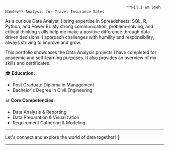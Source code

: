                                                           **Hi👋,I am Sneh Namdev** Analysis for Travel Insurance Sales



As a curious Data Analyst, I bring expertise in Spreadsheets, SQL, R, Python, and Power BI. My strong communication, problem-solving, and critical thinking skills help me make a positive difference through data-driven decisions. I approach challenges with humility and responsibility, always striving to improve and grow.

This portfolio showcases the Data Analysis projects I have completed for academic and self-learning purposes. It also provides an overview of my skills and certificates.

🎓 **Education:**  
- Post Graduate Diploma in Management  
- Bachelor's Degree in Civil Engineering  

📊 **Core Competencies:**  
- Data Analysis & Reporting  
- Data Preparation & Visualization  
- Requirement Gathering & Modeling  

---

Let's connect and explore the world of data together! 🚀

---
